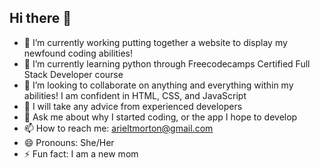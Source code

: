 ## Hi there 👋
- 🔭 I’m currently working putting together a website to display my newfound coding abilities!
- 🌱 I’m currently learning python through Freecodecamps Certified Full Stack Developer course 
- 👯 I’m looking to collaborate on anything and everything within my abilities! I am confident in HTML, CSS, and JavaScript 
- 🤔 I will take any advice from experienced developers
- 💬 Ask me about why I started coding, or the app I hope to develop
- 📫 How to reach me: arieltmorton@gmail.com
- 😄 Pronouns: She/Her
- ⚡ Fun fact: I am a new mom
<!--
**houstonair3/Houstonair3** is a ✨ _special_ ✨ repository because its `README.md` (this file) appears on your GitHub profile.

Here are some ideas to get you started:

- 🔭 I’m currently working on ...
- 🌱 I’m currently learning ...
- 👯 I’m looking to collaborate on ...
- 🤔 I’m looking for help with ...
- 💬 Ask me about ...
- 📫 How to reach me: ...
- 😄 Pronouns: ...
- ⚡ Fun fact: ...
-->
